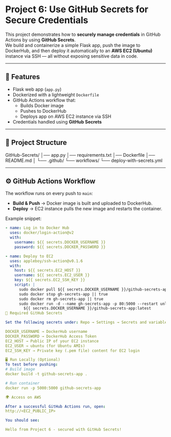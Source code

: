 # Project 6: Use GitHub Secrets for Secure Credentials

This project demonstrates how to **securely manage credentials** in GitHub Actions by using **GitHub Secrets**.  
We build and containerize a simple Flask app, push the image to DockerHub, and then deploy it automatically to an **AWS EC2 (Ubuntu)** instance via SSH — all without exposing sensitive data in code.

---

## 🚀 Features
- Flask web app (`app.py`)  
- Dockerized with a lightweight `Dockerfile`  
- GitHub Actions workflow that:  
  - Builds Docker image  
  - Pushes to DockerHub  
  - Deploys app on AWS EC2 instance via SSH  
- Credentials handled using **GitHub Secrets**  

---

## 📂 Project Structure
GitHub-Secrets/
│── app.py
│── requirements.txt
│── Dockerfile
│── README.md
│
└── .github/
└── workflows/
└── deploy-with-secrets.yml


---

## ⚙️ GitHub Actions Workflow
The workflow runs on every push to `main`:
- **Build & Push** → Docker image is built and uploaded to DockerHub.  
- **Deploy** → EC2 instance pulls the new image and restarts the container.  

Example snippet:

```yaml
- name: Log in to Docker Hub
  uses: docker/login-action@v2
  with:
    username: ${{ secrets.DOCKER_USERNAME }}
    password: ${{ secrets.DOCKER_PASSWORD }}

- name: Deploy to EC2
  uses: appleboy/ssh-action@v0.1.6
  with:
    host: ${{ secrets.EC2_HOST }}
    username: ${{ secrets.EC2_USER }}
    key: ${{ secrets.EC2_SSH_KEY }}
    script: |
      sudo docker pull ${{ secrets.DOCKER_USERNAME }}/github-secrets-app:latest
      sudo docker stop gh-secrets-app || true
      sudo docker rm gh-secrets-app || true
      sudo docker run -d --name gh-secrets-app -p 80:5000 --restart unless-stopped \
        ${{ secrets.DOCKER_USERNAME }}/github-secrets-app:latest
🔑 Required GitHub Secrets

Set the following secrets under: Repo → Settings → Secrets and variables → Actions

DOCKER_USERNAME → DockerHub username
DOCKER_PASSWORD → DockerHub Access Token
EC2_HOST → Public IP of your EC2 instance
EC2_USER → ubuntu (for Ubuntu AMIs)
EC2_SSH_KEY → Private key (.pem file) content for EC2 login

🖥️ Run Locally (Optional)
To test before pushing:
# Build image
docker build -t github-secrets-app .

# Run container
docker run -p 5000:5000 github-secrets-app

🌍 Access on AWS

After a successful GitHub Actions run, open:
http://<EC2_PUBLIC_IP>

You should see:

Hello from Project 6 - secured with GitHub Secrets!
